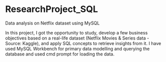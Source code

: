 # ResearchProject_SQL
Data analysis on Netflix dataset using MySQL

In this project, I got the opportunity to study, develop a few business objectives based on a real-life dataset (Netflix Movies & Series data - Source: Kaggle), 
and apply SQL concepts to retrieve insights from it. 
I have used MySQL Workbench for primary data modelling and querying the database and used cmd prompt for loading the data.

